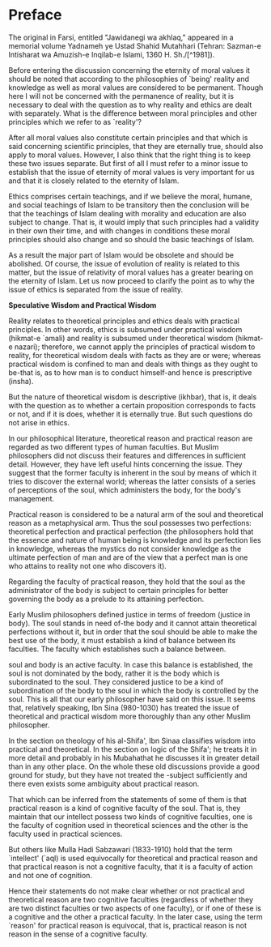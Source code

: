 Preface
=======

The original in Farsi, entitled "Jawidanegi wa akhlaq," appeared in a
memorial volume Yadnameh ye Ustad Shahid Mutahhari (Tehran: Sazman-e
Intisharat wa Amuzish-e Inqilab-e Islami, 1360 H. Sh./[^1981]).

Before entering the discussion concerning the eternity of moral values
it should be noted that according to the philosophies of \`being'
reality and knowledge as well as moral values are considered to be
permanent. Though here I will not be concerned with the permanence of
reality, but it is necessary to deal with the question as to why reality
and ethics are dealt with separately. What is the difference between
moral principles and other principles which we refer to as \`reality'?

After all moral values also constitute certain principles and that
which is said concerning scientific principles, that they are eternally
true, should also apply to moral values. However, I also think that the
right thing is to keep these two issues separate. But first of all I
must refer to a minor issue to establish that the issue of eternity of
moral values is very important for us and that it is closely related to
the eternity of Islam.

Ethics comprises certain teachings, and if we believe the moral,
humane, and social teachings of Islam to be transitory then the
conclusion will be that the teachings of Islam dealing with morality and
education are also subject to change. That is, it would imply that such
principles had a validity in their own their time, and with changes in
conditions these moral principles should also change and so should the
basic teachings of Islam.

As a result the major part of Islam would be obsolete and should be
abolished. Of course, the issue of evolution of reality is related to
this matter, but the issue of relativity of moral values has a greater
bearing on the eternity of Islam. Let us now proceed to clarify the
point as to why the issue of ethics is separated from the issue of
reality.

**Speculative Wisdom and Practical Wisdom**

Reality relates to theoretical principles and ethics deals with
practical principles. In other words, ethics is subsumed under practical
wisdom (hikmat-e \`amali) and reality is subsumed under theoretical
wisdom (hikmat-e nazari); therefore, we cannot apply the principles of
practical wisdom to reality, for theoretical wisdom deals with facts as
they are or were; whereas practical wisdom is confined to man and deals
with things as they ought to be-that is, as to how man is to conduct
himself-and hence is prescriptive (insha).

But the nature of theoretical wisdom is descriptive (ikhbar), that is,
it deals with the question as to whether a certain proposition
corresponds to facts or not, and if it is does, whether it is eternally
true. But such questions do not arise in ethics.

In our philosophical literature, theoretical reason and practical
reason are regarded as two different types of human faculties. But
Muslim philosophers did not discuss their features and differences in
sufficient detail. However, they have left useful hints concerning the
issue. They suggest that the former faculty is inherent in the soul by
means of which it tries to discover the external world; whereas the
latter consists of a series of perceptions of the soul, which
administers the body, for the body's management.

Practical reason is considered to be a natural arm of the soul and
theoretical reason as a metaphysical arm. Thus the soul possesses two
perfections: theoretical perfection and practical perfection (the
philosophers hold that the essence and nature of human being is
knowledge and its perfection lies in knowledge, whereas the mystics do
not consider knowledge as the ultimate perfection of man and are of the
view that a perfect man is one who attains to reality not one who
discovers it).

Regarding the faculty of practical reason, they hold that the soul as
the administrator of the body is subject to certain principles for
better governing the body as a prelude to its attaining perfection.

Early Muslim philosophers defined justice in terms of freedom (justice
in body). The soul stands in need of-the body and it cannot attain
theoretical perfections without it, but in order that the soul should be
able to make the best use of the body, it must establish a kind of
balance between its faculties. The faculty which establishes such a
balance between.

soul and body is an active faculty. In case this balance is
established, the soul is not dominated by the body, rather it is the
body which is subordinated to the soul. They considered justice to be a
kind of subordination of the body to the soul in which the body is
controlled by the soul. This is all that our early philosopher have said
on this issue. It seems that, relatively speaking, Ibn Sina (980-1030)
has treated the issue of theoretical and practical wisdom more
thoroughly than any other Muslim philosopher.

In the section on theology of his al-Shifa', Ibn Sinaa classifies
wisdom into practical and theoretical. In the section on logic of the
Shifa'; he treats it in more detail and probably in his Mubahathat he
discusses it in greater detail than in any other place. On the whole
these old discussions provide a good ground for study, but they have not
treated the -subject sufficiently and there even exists some ambiguity
about practical reason.

That which can be inferred from the statements of some of them is that
practical reason is a kind of cognitive faculty of the soul. That is,
they maintain that our intellect possess two kinds of cognitive
faculties, one is the faculty of cognition used in theoretical sciences
and the other is the faculty used in practical sciences.

But others like Mulla Hadi Sabzawari (1833-1910) hold that the term
\`intellect' (\`aql) is used equivocally for theoretical and practical
reason and that practical reason is not a cognitive faculty, that it is
a faculty of action and not one of cognition.

Hence their statements do not make clear whether or not practical and
theoretical reason are two cognitive faculties (regardless of whether
they are two distinct faculties or two aspects of one faculty), or if
one of these is a cognitive and the other a practical faculty. In the
later case, using the term \`reason' for practical reason is equivocal,
that is, practical reason is not reason in the sense of a cognitive
faculty.


